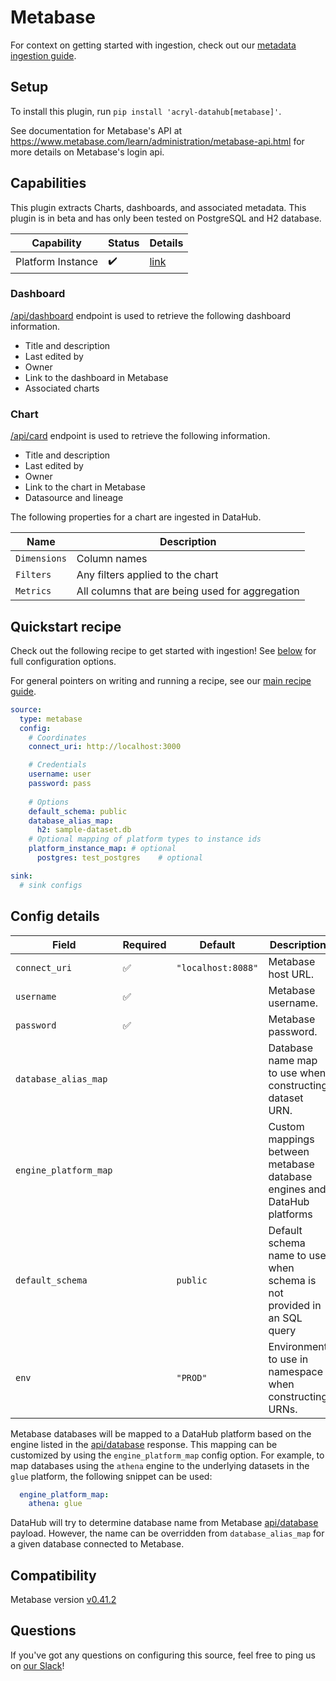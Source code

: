 # Metabase

For context on getting started with ingestion, check out our [metadata ingestion guide](../README.md).

## Setup

To install this plugin, run `pip install 'acryl-datahub[metabase]'`.

See documentation for Metabase's API at https://www.metabase.com/learn/administration/metabase-api.html 
for more details on Metabase's login api.


## Capabilities

This plugin extracts Charts, dashboards, and associated metadata. This plugin is in beta and has only been tested
on PostgreSQL and H2 database.

| Capability | Status | Details | 
| -----------| ------ | ---- |
| Platform Instance | ✔️ | [link](../../docs/platform-instances.md) |

### Dashboard

[/api/dashboard](https://www.metabase.com/docs/latest/api-documentation.html#dashboard) endpoint is used to
retrieve the following dashboard information.

- Title and description
- Last edited by
- Owner
- Link to the dashboard in Metabase
- Associated charts

### Chart

[/api/card](https://www.metabase.com/docs/latest/api-documentation.html#card) endpoint is used to
retrieve the following information.

- Title and description
- Last edited by
- Owner
- Link to the chart in Metabase
- Datasource and lineage

The following properties for a chart are ingested in DataHub.

| Name          | Description                                     |
| ------------- | ----------------------------------------------- |
| `Dimensions`  | Column names                                    |
| `Filters`     | Any filters applied to the chart                |
| `Metrics`     | All columns that are being used for aggregation |


## Quickstart recipe

Check out the following recipe to get started with ingestion! See [below](#config-details) for full configuration options.

For general pointers on writing and running a recipe, see our [main recipe guide](../README.md#recipes).

```yml
source:
  type: metabase
  config:
    # Coordinates
    connect_uri: http://localhost:3000

    # Credentials
    username: user
    password: pass
    
    # Options
    default_schema: public
    database_alias_map:
      h2: sample-dataset.db
    # Optional mapping of platform types to instance ids
    platform_instance_map: # optional
      postgres: test_postgres    # optional

sink:
  # sink configs
```

## Config details


| Field                | Required | Default            | Description                                                            |
| -------------------- | -------- | ------------------ |------------------------------------------------------------------------|
| `connect_uri`        |    ✅     | `"localhost:8088"` | Metabase host URL.                                                     |
| `username`           |    ✅     |                    | Metabase username.                                                     |
| `password`           |    ✅     |                    | Metabase password.                                                     |
| `database_alias_map` |          |                    | Database name map to use when constructing dataset URN.                |
| `engine_platform_map`|          |                    | Custom mappings between metabase database engines and DataHub platforms |
| `default_schema`     |          | `public`           | Default schema name to use when schema is not provided in an SQL query |
| `env`                |          | `"PROD"`           | Environment to use in namespace when constructing URNs.                |

Metabase databases will be mapped to a DataHub platform based on the engine listed in the
[api/database](https://www.metabase.com/docs/latest/api-documentation.html#database) response. This mapping can be
customized by using the `engine_platform_map` config option. For example, to map databases using the `athena` engine to
the underlying datasets in the `glue` platform, the following snippet can be used:
```yml
  engine_platform_map:
    athena: glue
```
DataHub will try to determine database name from Metabase [api/database](https://www.metabase.com/docs/latest/api-documentation.html#database)
payload. However, the name can be overridden from `database_alias_map` for a given database connected to Metabase.

## Compatibility

Metabase version [v0.41.2](https://www.metabase.com/start/oss/)


## Questions

If you've got any questions on configuring this source, feel free to ping us on 
[our Slack](https://slack.datahubproject.io/)!
